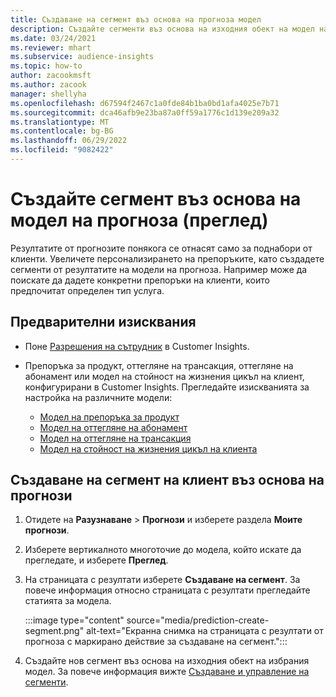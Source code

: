 ```yaml
---
title: Създаване на сегмент въз основа на прогноза модел
description: Създайте сегменти въз основа на изходния обект на модел на прогноза.
ms.date: 03/24/2021
ms.reviewer: mhart
ms.subservice: audience-insights
ms.topic: how-to
author: zacookmsft
ms.author: zacook
manager: shellyha
ms.openlocfilehash: d67594f2467c1a0fde84b1ba0bd1afa4025e7b71
ms.sourcegitcommit: dca46afb9e23ba87a0ff59a1776c1d139e209a32
ms.translationtype: MT
ms.contentlocale: bg-BG
ms.lasthandoff: 06/29/2022
ms.locfileid: "9082422"
---
```

# <a name="create-a-segment-based-on-a-prediction-model-preview"></a>Създайте сегмент въз основа на модел на прогноза (преглед)

Резултатите от прогнозите понякога се отнасят само за поднабори от клиенти. Увеличете персонализирането на препоръките, като създадете сегменти от резултатите на модели на прогноза. Например може да поискате да дадете конкретни препоръки на клиенти, които предпочитат определен тип услуга. 

## <a name="prerequisites"></a>Предварителни изисквания

- Поне [Разрешения на сътрудник](permissions.md) в Customer Insights.

- Препоръка за продукт, оттегляне на трансакция, оттегляне на абонамент или модел на стойност на жизнения цикъл на клиент, конфигурирани в Customer Insights. Прегледайте изискванията за настройка на различните модели:

  - [Модел на препоръка за продукт](predict-product-recommendation.md)
  - [Модел на оттегляне на абонамент](predict-subscription-churn.md)
  - [Модел на оттегляне на трансакция](predict-transactional-churn.md)
  - [Модел на стойност на жизнения цикъл на клиента](predict-customer-lifetime-value.md)

## <a name="create-a-customer-segment-based-on-predictions"></a>Създаване на сегмент на клиент въз основа на прогнози

1. Отидете на **Разузнаване** > **Прогнози** и изберете раздела **Моите прогнози**.

1. Изберете вертикалното многоточие до модела, който искате да прегледате, и изберете **Преглед**.

1. На страницата с резултати изберете **Създаване на сегмент**. За повече информация относно страницата с резултати прегледайте статията за модела.

   :::image type="content" source="media/prediction-create-segment.png" alt-text="Екранна снимка на страницата с резултати от прогноза с маркирано действие за създаване на сегмент.":::

1. Създайте нов сегмент въз основа на изходния обект на избрания модел. За повече информация вижте [Създаване и управление на сегменти](segments.md).